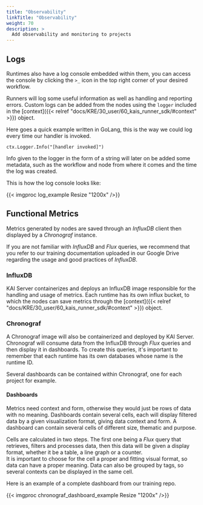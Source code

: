 ```yaml
---
title: "Observability"
linkTitle: "Observability"
weight: 70
description: >
  Add observability and monitoring to projects
---
```


## Logs

Runtimes also have a log console embedded within them, you can access the console by clicking the `>_` icon in the top right corner of your desired workflow.

Runners will log some useful information as well as handling and reporting errors.
Custom logs can be added from the nodes using the `logger` included in the [context]({{< relref "docs/KRE/30_user/60_kais_runner_sdk/#context" >}}) object.

Here goes a quick example written in GoLang, this is the way we could log every time our handler is invoked.

`ctx.Logger.Info("[handler invoked]")`

Info given to the logger in the form of a string will later on be added some metadata, such as the workflow and node from where it comes and the time the log was created.

This is how the log console looks like:

{{< imgproc log_example Resize "1200x" />}}

## Functional Metrics

Metrics generated by nodes are saved through an *InfluxDB* client then displayed by a *Chronograf* instance.

If you are not familiar with *InfluxDB* and *Flux* queries, we recommend that you refer to our training documentation uploaded in our Google Drive regarding the usage and good practices of *InfluxDB*.

### InfluxDB

KAI Server containerizes and deploys an InfluxDB image responsible for the handling and usage of metrics. Each runtime
has its own influx bucket, to which the nodes can save metrics through the [context]({{< relref "docs/KRE/30_user/60_kais_runner_sdk/#context" >}}) object.

### Chronograf

A Chronograf image will also be containerized and deployed by KAI Server. Chronograf will consume data from the InfluxDB
through *Flux* queries and then display it in dashboards. To create this queries, it's important to remember that each runtime
has its own databases whose name is the runtime ID.

Several dashboards can be contained within Chronograf, one for each project for example.

#### Dashboards

Metrics need context and form, otherwise they would just be rows of data with no meaning.
Dashboards contain several cells, each will display filtered data by a given visualization format, giving data context and form. A dashboard can contain several cells of different size, thematic and purpose.

Cells are calculated in two steps. The first one being a *Flux* query that retrieves, filters and processes data, then this data will be given a display format, whether it be a table, a line graph or a counter.  
It is important to choose for the cell a proper and fitting visual format, so data can have a proper meaning. Data can also be grouped by tags, so several contexts can be displayed in the same cell.

Here is an example of a complete dashboard from our training repo.

{{< imgproc chronograf_dashboard_example Resize "1200x" />}}

